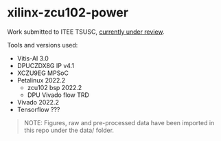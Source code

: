 # xilinx-zcu102-power
Work submitted to ITEE TSUSC, [currently under review](https://mc.manuscriptcentral.com/cs-ieee).

Tools and versions used:
  * Vitis-AI 3.0
  * DPUCZDX8G IP v4.1
  * XCZU9EG MPSoC
  * Petalinux 2022.2
    * zcu102 bsp 2022.2
    * DPU Vivado flow TRD
  * Vivado 2022.2
  * Tensorflow ???

> NOTE: Figures, raw and pre-processed data have been imported in this repo under the data/ folder.

